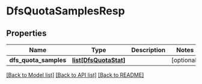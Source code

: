 # DfsQuotaSamplesResp

## Properties
Name | Type | Description | Notes
------------ | ------------- | ------------- | -------------
**dfs_quota_samples** | [**list[DfsQuotaStat]**](DfsQuotaStat.md) |  | [optional] 

[[Back to Model list]](../README.md#documentation-for-models) [[Back to API list]](../README.md#documentation-for-api-endpoints) [[Back to README]](../README.md)


